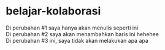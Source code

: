 # belajar-kolaborasi
Di perubahan #1 saya hanya akan menulis seperti ini <br>
Di perubahan #2 saya akan menambahkan baris ini hehehee <br>
Di perubahan #3 ini, saya tidak akan melakukan apa apa
